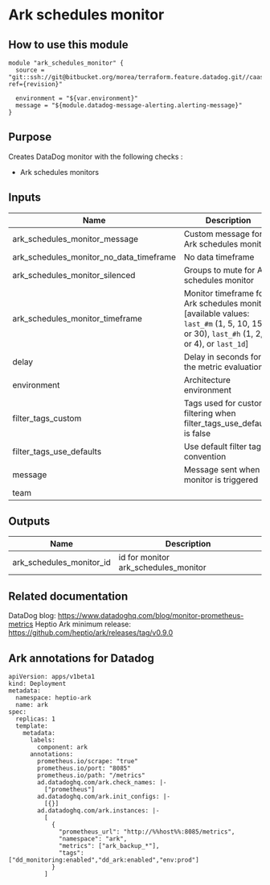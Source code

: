 Ark schedules monitor
==========================================

How to use this module
----------------------

```
module "ark_schedules_monitor" {
  source = "git::ssh://git@bitbucket.org/morea/terraform.feature.datadog.git//caas/k8s/ark?ref={revision}"

  environment = "${var.environment}"
  message = "${module.datadog-message-alerting.alerting-message}"
}

```

Purpose
-------
Creates DataDog monitor with the following checks :

* Ark schedules monitors

Inputs
------

| Name | Description | Type | Default | Required |
|------|-------------|:----:|:-----:|:-----:|
| ark_schedules_monitor_message | Custom message for Ark schedules monitor | string | `` | no |
| ark_schedules_monitor_no_data_timeframe | No data timeframe | string | `1440` | no |
| ark_schedules_monitor_silenced | Groups to mute for Ark schedules monitor | map | `<map>` | no |
| ark_schedules_monitor_timeframe | Monitor timeframe for Ark schedules monitor [available values: `last_#m` (1, 5, 10, 15, or 30), `last_#h` (1, 2, or 4), or `last_1d`] | string | `last_1d` | no |
| delay | Delay in seconds for the metric evaluation | string | `60` | no |
| environment | Architecture environment | string | - | yes |
| filter_tags_custom | Tags used for custom filtering when filter_tags_use_defaults is false | string | `*` | no |
| filter_tags_use_defaults | Use default filter tags convention | string | `true` | no |
| message | Message sent when a monitor is triggered | string | - | yes |
| team |  | string | `k8s` | no |

Outputs
-------

| Name | Description |
|------|-------------|
| ark_schedules_monitor_id | id for monitor ark_schedules_monitor |

Related documentation
---------------------

DataDog blog: https://www.datadoghq.com/blog/monitor-prometheus-metrics
Heptio Ark minimum release: https://github.com/heptio/ark/releases/tag/v0.9.0

Ark annotations for Datadog
---------------------------
```
apiVersion: apps/v1beta1
kind: Deployment
metadata:
  namespace: heptio-ark
  name: ark
spec:
  replicas: 1
  template:
    metadata:
      labels:
        component: ark
      annotations:
        prometheus.io/scrape: "true"
        prometheus.io/port: "8085"
        prometheus.io/path: "/metrics"
        ad.datadoghq.com/ark.check_names: |-
          ["prometheus"]
        ad.datadoghq.com/ark.init_configs: |-
          [{}]
        ad.datadoghq.com/ark.instances: |-
          [
            {
              "prometheus_url": "http://%%host%%:8085/metrics",
              "namespace": "ark",
              "metrics": ["ark_backup_*"],
              "tags": ["dd_monitoring:enabled","dd_ark:enabled","env:prod"]
            }
          ]
```
